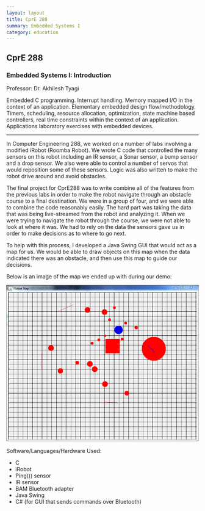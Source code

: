 ```yaml
---
layout: layout
title: CprE 288
summary: Embedded Systems I
category: education
---
```


## CprE 288
### Embedded Systems I: Introduction

Professor: Dr. Akhilesh Tyagi

Embedded C programming. Interrupt handling. Memory mapped I/O in the context of an application. Elementary embedded design flow/methodology. Timers, scheduling, resource allocation, optimization, state machine based controllers, real time constraints within the context of an application. Applications laboratory exercises with embedded devices.

***

In Computer Engineering 288, we worked on a number of labs involving a modified iRobot (Roomba Robot). We wrote C code that controlled the many sensors on this robot including an IR sensor, a Sonar sensor, a bump sensor and a drop sensor. We also were able to control a number of servos that would reposition some of these sensors. Logic was also written to make the robot drive around and avoid obstacles.

The final project for CprE288 was to write combine all of the features from the previous labs in order to make the robot navigate through an obstacle course to a final destination. We were in a group of four, and we were able to combine the code reasonably easily. The hard part was taking the data that was being live-streamed from the robot and analyzing it. When we were trying to navigate the robot through the course, we were not able to look at where it was. We had to rely on the data the sensors gave us in order to make decisions as to where to go next.

To help with this process, I developed a Java Swing GUI that would act as a map for us. We would be able to draw objects on this map when the data indicated there was an obstacle, and then use this map to guide our decisions.

Below is an image of the map we ended up with during our demo:

![Obstacle Map](/images/288map.png)

Software/Languages/Hardware Used:

* C
* iRobot
* Ping))) sensor
* IR sensor
* BAM Bluetooth adapter
* Java Swing
* C# (for GUI that sends commands over Bluetooth)
